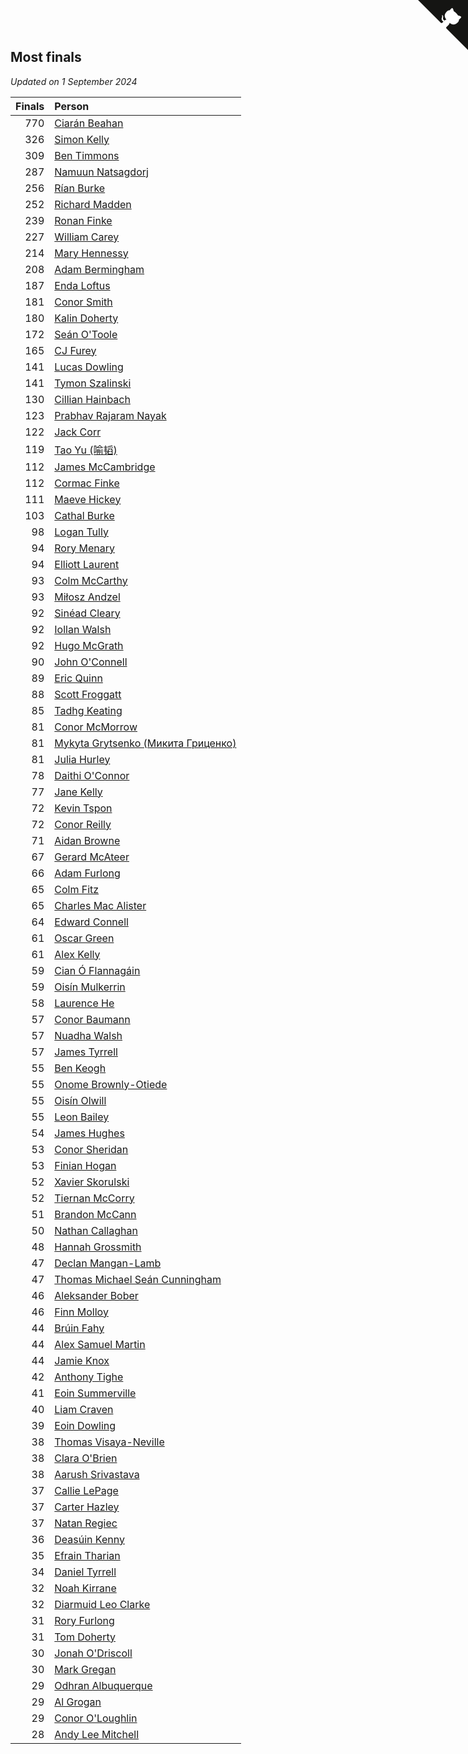 ## Most finals

*Updated on  1 September 2024*

| Finals | Person |
| ---: | :--- |
| 770 | [Ciarán Beahan](https://www.worldcubeassociation.org/persons/2012BEAH01) |
| 326 | [Simon Kelly](https://www.worldcubeassociation.org/persons/2017KELL08) |
| 309 | [Ben Timmons](https://www.worldcubeassociation.org/persons/2017TIMM01) |
| 287 | [Namuun Natsagdorj](https://www.worldcubeassociation.org/persons/2019NATS02) |
| 256 | [Rían Burke](https://www.worldcubeassociation.org/persons/2019BURK05) |
| 252 | [Richard Madden](https://www.worldcubeassociation.org/persons/2017MADD04) |
| 239 | [Ronan Finke](https://www.worldcubeassociation.org/persons/2021FINK02) |
| 227 | [William Carey](https://www.worldcubeassociation.org/persons/2019CARE02) |
| 214 | [Mary Hennessy](https://www.worldcubeassociation.org/persons/2015HENN02) |
| 208 | [Adam Bermingham](https://www.worldcubeassociation.org/persons/2020BERM02) |
| 187 | [Enda Loftus](https://www.worldcubeassociation.org/persons/2021LOFT01) |
| 181 | [Conor Smith](https://www.worldcubeassociation.org/persons/2018SMIT37) |
| 180 | [Kalin Doherty](https://www.worldcubeassociation.org/persons/2021DOHE02) |
| 172 | [Seán O'Toole](https://www.worldcubeassociation.org/persons/2017OTOO03) |
| 165 | [CJ Furey](https://www.worldcubeassociation.org/persons/2022FURE01) |
| 141 | [Lucas Dowling](https://www.worldcubeassociation.org/persons/2023DOWL01) |
| 141 | [Tymon Szalinski](https://www.worldcubeassociation.org/persons/2021SZAL01) |
| 130 | [Cillian Hainbach](https://www.worldcubeassociation.org/persons/2022HAIN04) |
| 123 | [Prabhav Rajaram Nayak](https://www.worldcubeassociation.org/persons/2019NAYA01) |
| 122 | [Jack Corr](https://www.worldcubeassociation.org/persons/2022CORR06) |
| 119 | [Tao Yu (喻韬)](https://www.worldcubeassociation.org/persons/2012YUTA01) |
| 112 | [James McCambridge](https://www.worldcubeassociation.org/persons/2019MCCA09) |
| 112 | [Cormac Finke](https://www.worldcubeassociation.org/persons/2021FINK01) |
| 111 | [Maeve Hickey](https://www.worldcubeassociation.org/persons/2017HICK06) |
| 103 | [Cathal Burke](https://www.worldcubeassociation.org/persons/2021BURK03) |
| 98 | [Logan Tully](https://www.worldcubeassociation.org/persons/2022TULL02) |
| 94 | [Rory Menary](https://www.worldcubeassociation.org/persons/2022MENA01) |
| 94 | [Elliott Laurent](https://www.worldcubeassociation.org/persons/2022LAUR09) |
| 93 | [Colm McCarthy](https://www.worldcubeassociation.org/persons/2018MCCA02) |
| 93 | [Miłosz Andzel](https://www.worldcubeassociation.org/persons/2022ANDZ01) |
| 92 | [Sinéad Cleary](https://www.worldcubeassociation.org/persons/2019CLEA04) |
| 92 | [Iollan Walsh](https://www.worldcubeassociation.org/persons/2021WALS03) |
| 92 | [Hugo McGrath](https://www.worldcubeassociation.org/persons/2022MCGR02) |
| 90 | [John O'Connell](https://www.worldcubeassociation.org/persons/2015OCON03) |
| 89 | [Eric Quinn](https://www.worldcubeassociation.org/persons/2019QUIN11) |
| 88 | [Scott Froggatt](https://www.worldcubeassociation.org/persons/2019FROG01) |
| 85 | [Tadhg Keating](https://www.worldcubeassociation.org/persons/2022KEAT02) |
| 81 | [Conor McMorrow](https://www.worldcubeassociation.org/persons/2019MCMO01) |
| 81 | [Mykyta Grytsenko (Микита Гриценко)](https://www.worldcubeassociation.org/persons/2018GRYT01) |
| 81 | [Julia Hurley](https://www.worldcubeassociation.org/persons/2022HURL02) |
| 78 | [Daithi O'Connor](https://www.worldcubeassociation.org/persons/2021OCON01) |
| 77 | [Jane Kelly](https://www.worldcubeassociation.org/persons/2023KELL23) |
| 72 | [Kevin Tspon](https://www.worldcubeassociation.org/persons/2021TSPO01) |
| 72 | [Conor Reilly](https://www.worldcubeassociation.org/persons/2022REIL01) |
| 71 | [Aidan Browne](https://www.worldcubeassociation.org/persons/2019BROW10) |
| 67 | [Gerard McAteer](https://www.worldcubeassociation.org/persons/2016MCAT01) |
| 66 | [Adam Furlong](https://www.worldcubeassociation.org/persons/2019FURL04) |
| 65 | [Colm Fitz](https://www.worldcubeassociation.org/persons/2017FITZ01) |
| 65 | [Charles Mac Alister](https://www.worldcubeassociation.org/persons/2022ALIS02) |
| 64 | [Edward Connell](https://www.worldcubeassociation.org/persons/2018CONN04) |
| 61 | [Oscar Green](https://www.worldcubeassociation.org/persons/2022GREE14) |
| 61 | [Alex Kelly](https://www.worldcubeassociation.org/persons/2022KELL03) |
| 59 | [Cian Ó Flannagáin](https://www.worldcubeassociation.org/persons/2021OFLA01) |
| 59 | [Oisín Mulkerrin](https://www.worldcubeassociation.org/persons/2023MULK01) |
| 58 | [Laurence He](https://www.worldcubeassociation.org/persons/2017HELO01) |
| 57 | [Conor Baumann](https://www.worldcubeassociation.org/persons/2009BAUM01) |
| 57 | [Nuadha Walsh](https://www.worldcubeassociation.org/persons/2021WALS04) |
| 57 | [James Tyrrell](https://www.worldcubeassociation.org/persons/2019TYRR01) |
| 55 | [Ben Keogh](https://www.worldcubeassociation.org/persons/2016KEOG01) |
| 55 | [Onome Brownly-Otiede](https://www.worldcubeassociation.org/persons/2023BROW36) |
| 55 | [Oisín Olwill](https://www.worldcubeassociation.org/persons/2023OLWI01) |
| 55 | [Leon Bailey](https://www.worldcubeassociation.org/persons/2023BAIL04) |
| 54 | [James Hughes](https://www.worldcubeassociation.org/persons/2022HUGH08) |
| 53 | [Conor Sheridan](https://www.worldcubeassociation.org/persons/2012SHER01) |
| 53 | [Finian Hogan](https://www.worldcubeassociation.org/persons/2022HOGA01) |
| 52 | [Xavier Skorulski](https://www.worldcubeassociation.org/persons/2019SKOR02) |
| 52 | [Tiernan McCorry](https://www.worldcubeassociation.org/persons/2022MCCO09) |
| 51 | [Brandon McCann](https://www.worldcubeassociation.org/persons/2022MCCA04) |
| 50 | [Nathan Callaghan](https://www.worldcubeassociation.org/persons/2023CALL01) |
| 48 | [Hannah Grossmith](https://www.worldcubeassociation.org/persons/2022GROS04) |
| 47 | [Declan Mangan-Lamb](https://www.worldcubeassociation.org/persons/2023MANG02) |
| 47 | [Thomas Michael Seán Cunningham](https://www.worldcubeassociation.org/persons/2022CUNN04) |
| 46 | [Aleksander Bober](https://www.worldcubeassociation.org/persons/2022BOBE02) |
| 46 | [Finn Molloy](https://www.worldcubeassociation.org/persons/2022MOLL03) |
| 44 | [Brúin Fahy](https://www.worldcubeassociation.org/persons/2022FAHY01) |
| 44 | [Alex Samuel Martin](https://www.worldcubeassociation.org/persons/2023MARA10) |
| 44 | [Jamie Knox](https://www.worldcubeassociation.org/persons/2023KNOX02) |
| 42 | [Anthony Tighe](https://www.worldcubeassociation.org/persons/2021TIGH01) |
| 41 | [Eoin Summerville](https://www.worldcubeassociation.org/persons/2016SUMM02) |
| 40 | [Liam Craven](https://www.worldcubeassociation.org/persons/2017CRAV01) |
| 39 | [Eoin Dowling](https://www.worldcubeassociation.org/persons/2017DOWL01) |
| 38 | [Thomas Visaya-Neville](https://www.worldcubeassociation.org/persons/2014VISA01) |
| 38 | [Clara O'Brien](https://www.worldcubeassociation.org/persons/2021OBRI04) |
| 38 | [Aarush Srivastava](https://www.worldcubeassociation.org/persons/2021SRIV01) |
| 37 | [Callie LePage](https://www.worldcubeassociation.org/persons/2023LEPA01) |
| 37 | [Carter Hazley](https://www.worldcubeassociation.org/persons/2022HAZL01) |
| 37 | [Natan Regiec](https://www.worldcubeassociation.org/persons/2022REGI03) |
| 36 | [Deasúin Kenny](https://www.worldcubeassociation.org/persons/2022KENN12) |
| 35 | [Efrain Tharian](https://www.worldcubeassociation.org/persons/2023THAR03) |
| 34 | [Daniel Tyrrell](https://www.worldcubeassociation.org/persons/2023TYRR01) |
| 32 | [Noah Kirrane](https://www.worldcubeassociation.org/persons/2022KIRR02) |
| 32 | [Diarmuid Leo Clarke](https://www.worldcubeassociation.org/persons/2022CLAR14) |
| 31 | [Rory Furlong](https://www.worldcubeassociation.org/persons/2022FURL01) |
| 31 | [Tom Doherty](https://www.worldcubeassociation.org/persons/2017DOHE01) |
| 30 | [Jonah O'Driscoll](https://www.worldcubeassociation.org/persons/2023ODRI01) |
| 30 | [Mark Gregan](https://www.worldcubeassociation.org/persons/2019GREG04) |
| 29 | [Odhran Albuquerque](https://www.worldcubeassociation.org/persons/2023ALBU01) |
| 29 | [Al Grogan](https://www.worldcubeassociation.org/persons/2018GROG01) |
| 29 | [Conor O'Loughlin](https://www.worldcubeassociation.org/persons/2018OLOU01) |
| 28 | [Andy Lee Mitchell](https://www.worldcubeassociation.org/persons/2017MITC05) |


<a href="https://github.com/simonkellly/wca_statistics_ireland" class="github-corner" aria-label="View source on Github"><svg width="80" height="80" viewBox="0 0 250 250" style="fill:#151513; color:#fff; position: absolute; top: 0; border: 0; right: 0;" aria-hidden="true"><path d="M0,0 L115,115 L130,115 L142,142 L250,250 L250,0 Z"></path><path d="M128.3,109.0 C113.8,99.7 119.0,89.6 119.0,89.6 C122.0,82.7 120.5,78.6 120.5,78.6 C119.2,72.0 123.4,76.3 123.4,76.3 C127.3,80.9 125.5,87.3 125.5,87.3 C122.9,97.6 130.6,101.9 134.4,103.2" fill="currentColor" style="transform-origin: 130px 106px;" class="octo-arm"></path><path d="M115.0,115.0 C114.9,115.1 118.7,116.5 119.8,115.4 L133.7,101.6 C136.9,99.2 139.9,98.4 142.2,98.6 C133.8,88.0 127.5,74.4 143.8,58.0 C148.5,53.4 154.0,51.2 159.7,51.0 C160.3,49.4 163.2,43.6 171.4,40.1 C171.4,40.1 176.1,42.5 178.8,56.2 C183.1,58.6 187.2,61.8 190.9,65.4 C194.5,69.0 197.7,73.2 200.1,77.6 C213.8,80.2 216.3,84.9 216.3,84.9 C212.7,93.1 206.9,96.0 205.4,96.6 C205.1,102.4 203.0,107.8 198.3,112.5 C181.9,128.9 168.3,122.5 157.7,114.1 C157.9,116.9 156.7,120.9 152.7,124.9 L141.0,136.5 C139.8,137.7 141.6,141.9 141.8,141.8 Z" fill="currentColor" class="octo-body"></path></svg></a><style>.github-corner:hover .octo-arm{animation:octocat-wave 560ms ease-in-out}@keyframes octocat-wave{0%,100%{transform:rotate(0)}20%,60%{transform:rotate(-25deg)}40%,80%{transform:rotate(10deg)}}@media (max-width:500px){.github-corner:hover .octo-arm{animation:none}.github-corner .octo-arm{animation:octocat-wave 560ms ease-in-out}}</style>
